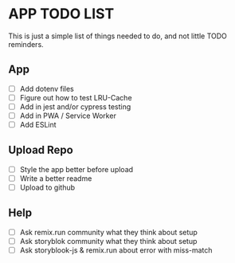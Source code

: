 # APP TODO LIST

This is just a simple list of things needed to do, and not little TODO reminders.

## App

-   [ ] Add dotenv files
-   [ ] Figure out how to test LRU-Cache
-   [ ] Add in jest and/or cypress testing
-   [ ] Add in PWA / Service Worker
-   [ ] Add ESLint

## Upload Repo

-   [ ] Style the app better before upload
-   [ ] Write a better readme
-   [ ] Upload to github

## Help

-   [ ] Ask remix.run community what they think about setup
-   [ ] Ask storyblok community what they think about setup
-   [ ] Ask storyblook-js & remix.run about error with miss-match
